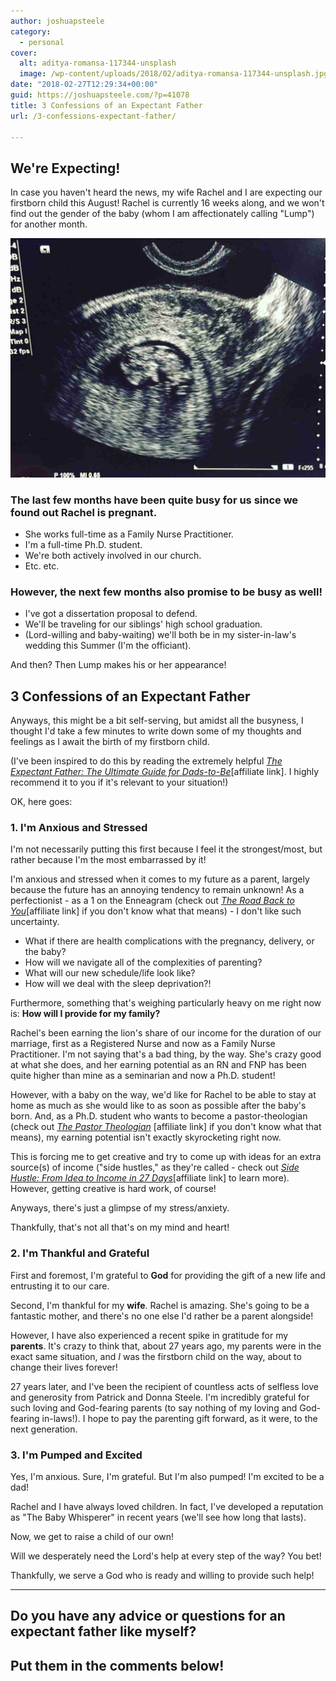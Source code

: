 ```yaml
---
author: joshuapsteele
category:
  - personal
cover:
  alt: aditya-romansa-117344-unsplash
  image: /wp-content/uploads/2018/02/aditya-romansa-117344-unsplash.jpg
date: "2018-02-27T12:29:34+00:00"
guid: https://joshuapsteele.com/?p=41078
title: 3 Confessions of an Expectant Father
url: /3-confessions-expectant-father/

---
```

## We're Expecting!

In case you haven't heard the news, my wife Rachel and I are expecting our firstborn child this August! Rachel is currently 16 weeks along, and we won't find out the gender of the baby (whom I am affectionately calling "Lump") for another month.

![](/wp-content/uploads/2018/02/IMG_3515-e1519734672450-1024x777.jpg)

### The last few months have been quite busy for us since we found out Rachel is pregnant.

- She works full-time as a Family Nurse Practitioner.
- I'm a full-time Ph.D. student.
- We're both actively involved in our church.
- Etc. etc.

### However, the next few months also promise to be busy as well!

- I've got a dissertation proposal to defend.
- We'll be traveling for our siblings' high school graduation.
- (Lord-willing and baby-waiting) we'll both be in my sister-in-law's wedding this Summer (I'm the officiant).

And then? Then Lump makes his or her appearance!

## 3 Confessions of an Expectant Father

Anyways, this might be a bit self-serving, but amidst all the busyness, I thought I'd take a few minutes to write down some of my thoughts and feelings as I await the birth of my firstborn child.

(I've been inspired to do this by reading the extremely helpful _[The Expectant Father: The Ultimate Guide for Dads-to-Be](http://amzn.to/2F0eMQv)_\[affiliate link\]. I highly recommend it to you if it's relevant to your situation!)

OK, here goes:

### 1\. I'm Anxious and Stressed

I'm not necessarily putting this first because I feel it the strongest/most, but rather because I'm the most embarrassed by it!

I'm anxious and stressed when it comes to my future as a parent, largely because the future has an annoying tendency to remain unknown! As a perfectionist - as a 1 on the Enneagram (check out _[The Road Back to You](http://amzn.to/2BTmugK)_\[affiliate link\] if you don't know what that means) - I don't like such uncertainty.

- What if there are health complications with the pregnancy, delivery, or the baby?
- How will we navigate all of the complexities of parenting?
- What will our new schedule/life look like?
- How will we deal with the sleep deprivation?!

Furthermore, something that's weighing particularly heavy on me right now is: **How will I provide for my family?**

Rachel's been earning the lion's share of our income for the duration of our marriage, first as a Registered Nurse and now as a Family Nurse Practitioner. I'm not saying that's a bad thing, by the way. She's crazy good at what she does, and her earning potential as an RN and FNP has been quite higher than mine as a seminarian and now a Ph.D. student!

However, with a baby on the way, we'd like for Rachel to be able to stay at home as much as she would like to as soon as possible after the baby's born. And, as a Ph.D. student who wants to become a pastor-theologian (check out [_The Pastor Theologian_](http://amzn.to/2F9xCbu) \[affiliate link\] if you don't know what that means), my earning potential isn't exactly skyrocketing right now.

This is forcing me to get creative and try to come up with ideas for an extra source(s) of income ("side hustles," as they're called - check out _[Side Hustle: From Idea to Income in 27 Days](http://amzn.to/2ovTvbe)_\[affiliate link\] to learn more). However, getting creative is hard work, of course!

Anyways, there's just a glimpse of my stress/anxiety.

Thankfully, that's not all that's on my mind and heart!

### 2\. I'm Thankful and Grateful

First and foremost, I'm grateful to **God** for providing the gift of a new life and entrusting it to our care.

Second, I'm thankful for my **wife**. Rachel is amazing. She's going to be a fantastic mother, and there's no one else I'd rather be a parent alongside!

However, I have also experienced a recent spike in gratitude for my **parents**. It's crazy to think that, about 27 years ago, my parents were in the exact same situation, and _I_ was the firstborn child on the way, about to change their lives forever!

27 years later, and I've been the recipient of countless acts of selfless love and generosity from Patrick and Donna Steele. I'm incredibly grateful for such loving and God-fearing parents (to say nothing of my loving and God-fearing in-laws!). I hope to pay the parenting gift forward, as it were, to the next generation.

### 3\. I'm Pumped and Excited

Yes, I'm anxious. Sure, I'm grateful. But I'm also pumped! I'm excited to be a dad!

Rachel and I have always loved children. In fact, I've developed a reputation as "The Baby Whisperer" in recent years (we'll see how long that lasts).

Now, we get to raise a child of our own!

Will we desperately need the Lord's help at every step of the way? You bet!

Thankfully, we serve a God who is ready and willing to provide such help!

* * *

## Do you have any advice or questions for an expectant father like myself?

## Put them in the comments below!
